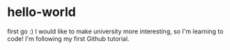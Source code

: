 # hello-world
first go :)
I would like to make university more interesting, so I'm learning to code!
I'm following my first Github tutorial. 
